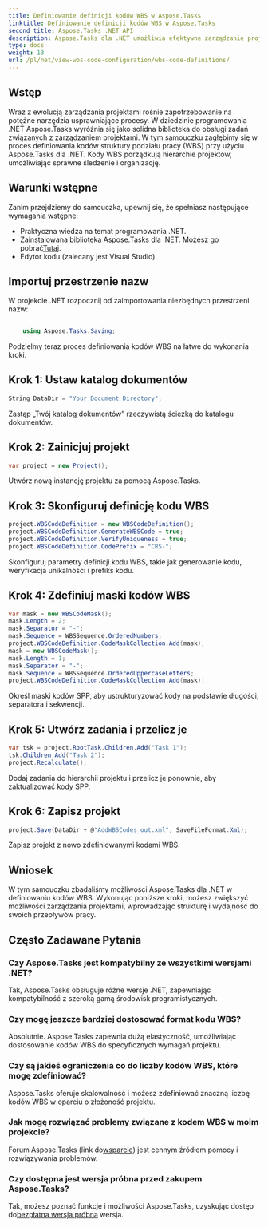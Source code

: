 ```yaml
---
title: Definiowanie definicji kodów WBS w Aspose.Tasks
linktitle: Definiowanie definicji kodów WBS w Aspose.Tasks
second_title: Aspose.Tasks .NET API
description: Aspose.Tasks dla .NET umożliwia efektywne zarządzanie projektami. Opanuj kody WBS bez wysiłku dzięki naszemu obszernemu samouczkowi. Usprawnij przepływ pracy już dziś!
type: docs
weight: 13
url: /pl/net/view-wbs-code-configuration/wbs-code-definitions/
---
```

## Wstęp
Wraz z ewolucją zarządzania projektami rośnie zapotrzebowanie na potężne narzędzia usprawniające procesy. W dziedzinie programowania .NET Aspose.Tasks wyróżnia się jako solidna biblioteka do obsługi zadań związanych z zarządzaniem projektami. W tym samouczku zagłębimy się w proces definiowania kodów struktury podziału pracy (WBS) przy użyciu Aspose.Tasks dla .NET. Kody WBS porządkują hierarchie projektów, umożliwiając sprawne śledzenie i organizację.
## Warunki wstępne
Zanim przejdziemy do samouczka, upewnij się, że spełniasz następujące wymagania wstępne:
- Praktyczna wiedza na temat programowania .NET.
-  Zainstalowana biblioteka Aspose.Tasks dla .NET. Możesz go pobrać[Tutaj](https://releases.aspose.com/tasks/net/).
- Edytor kodu (zalecany jest Visual Studio).
## Importuj przestrzenie nazw
W projekcie .NET rozpocznij od zaimportowania niezbędnych przestrzeni nazw:
```csharp
    
    using Aspose.Tasks.Saving;
```
Podzielmy teraz proces definiowania kodów WBS na łatwe do wykonania kroki.

## Krok 1: Ustaw katalog dokumentów
```csharp
String DataDir = "Your Document Directory";
```
Zastąp „Twój katalog dokumentów” rzeczywistą ścieżką do katalogu dokumentów.
## Krok 2: Zainicjuj projekt
```csharp
var project = new Project();
```
Utwórz nową instancję projektu za pomocą Aspose.Tasks.
## Krok 3: Skonfiguruj definicję kodu WBS
```csharp
project.WBSCodeDefinition = new WBSCodeDefinition();
project.WBSCodeDefinition.GenerateWBSCode = true;
project.WBSCodeDefinition.VerifyUniqueness = true;
project.WBSCodeDefinition.CodePrefix = "CRS-";
```
Skonfiguruj parametry definicji kodu WBS, takie jak generowanie kodu, weryfikacja unikalności i prefiks kodu.
## Krok 4: Zdefiniuj maski kodów WBS
```csharp
var mask = new WBSCodeMask();
mask.Length = 2;
mask.Separator = "-";
mask.Sequence = WBSSequence.OrderedNumbers;
project.WBSCodeDefinition.CodeMaskCollection.Add(mask);
mask = new WBSCodeMask();
mask.Length = 1;
mask.Separator = "-";
mask.Sequence = WBSSequence.OrderedUppercaseLetters;
project.WBSCodeDefinition.CodeMaskCollection.Add(mask);
```
Określ maski kodów SPP, aby ustrukturyzować kody na podstawie długości, separatora i sekwencji.
## Krok 5: Utwórz zadania i przelicz je
```csharp
var tsk = project.RootTask.Children.Add("Task 1");
tsk.Children.Add("Task 2");
project.Recalculate();
```
Dodaj zadania do hierarchii projektu i przelicz je ponownie, aby zaktualizować kody SPP.
## Krok 6: Zapisz projekt
```csharp
project.Save(DataDir + @"AddWBSCodes_out.xml", SaveFileFormat.Xml);
```
Zapisz projekt z nowo zdefiniowanymi kodami WBS.
## Wniosek
W tym samouczku zbadaliśmy możliwości Aspose.Tasks dla .NET w definiowaniu kodów WBS. Wykonując poniższe kroki, możesz zwiększyć możliwości zarządzania projektami, wprowadzając strukturę i wydajność do swoich przepływów pracy.
## Często Zadawane Pytania
### Czy Aspose.Tasks jest kompatybilny ze wszystkimi wersjami .NET?
Tak, Aspose.Tasks obsługuje różne wersje .NET, zapewniając kompatybilność z szeroką gamą środowisk programistycznych.
### Czy mogę jeszcze bardziej dostosować format kodu WBS?
Absolutnie. Aspose.Tasks zapewnia dużą elastyczność, umożliwiając dostosowanie kodów WBS do specyficznych wymagań projektu.
### Czy są jakieś ograniczenia co do liczby kodów WBS, które mogę zdefiniować?
Aspose.Tasks oferuje skalowalność i możesz zdefiniować znaczną liczbę kodów WBS w oparciu o złożoność projektu.
### Jak mogę rozwiązać problemy związane z kodem WBS w moim projekcie?
 Forum Aspose.Tasks (link do[wsparcie](https://forum.aspose.com/c/tasks/15)) jest cennym źródłem pomocy i rozwiązywania problemów.
### Czy dostępna jest wersja próbna przed zakupem Aspose.Tasks?
 Tak, możesz poznać funkcje i możliwości Aspose.Tasks, uzyskując dostęp do[bezpłatna wersja próbna](https://releases.aspose.com/) wersja.